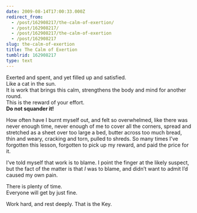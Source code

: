 ```yaml
---
date: 2009-08-14T17:00:33.000Z
redirect_from:
  - /post/162908217/the-calm-of-exertion/
  - /post/162908217/
  - /post/162908217/the-calm-of-exertion
  - /post/162908217
slug: the-calm-of-exertion
title: The Calm of Exertion
tumblrid: 162908217
type: text
---
```

<p>Exerted and spent, and yet filled up and satisfied.<br/>
Like a cat in the sun.<br/>
It is work that brings this calm, strengthens the body and mind for another round.<br/>
This is the reward of your effort.<br/><strong>Do not squander it!</strong></p>

<p>How often have I burnt myself out, and felt so overwhelmed, like there was never enough time, never enough of me to cover all the corners, spread and stretched as a sheet over too large a bed, butter across too much bread, thin and weary, cracking and torn, pulled to shreds.  So many times I&rsquo;ve forgotten this lesson, forgotten to pick up my reward, and paid the price for it.</p>

<p>I&rsquo;ve told myself that work is to blame.  I point the finger at the likely suspect, but the fact of the matter is that <em>I</em> was to blame, and didn&rsquo;t want to admit I&rsquo;d caused my own pain.</p>

<p>There is plenty of time.<br/>
Everyone will get by just fine.</p>

<p>Work hard, and rest deeply.  That is the Key.</p>
